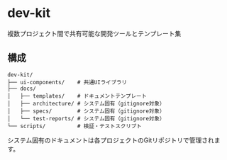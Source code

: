 # dev-kit

複数プロジェクト間で共有可能な開発ツールとテンプレート集

## 構成

```
dev-kit/
├── ui-components/    # 共通UIライブラリ
├── docs/
│   ├── templates/    # ドキュメントテンプレート
│   ├── architecture/ # システム固有（gitignore対象）
│   ├── specs/        # システム固有（gitignore対象）
│   └── test-reports/ # システム固有（gitignore対象）
└── scripts/          # 検証・テストスクリプト
```

システム固有のドキュメントは各プロジェクトのGitリポジトリで管理されます。
